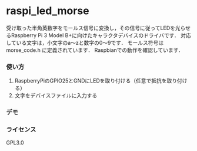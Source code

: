 # raspi_led_morse
受け取った半角英数字をモールス信号に変換し，その信号に従ってLEDを光らせるRaspberry Pi 3 Model B+に向けたキャラクタデバイスのドライバです．
対応している文字は，小文字のa～zと数字の0～9です．
モールス符号は morse_code.h に定義されています．
Raspbianでの動作を確認しています．

### 使い方
1. RaspberryPiのGPIO25とGNDにLEDを取り付ける（任意で抵抗を取り付ける）
1. 文字をデバイスファイルに入力する

### デモ

### ライセンス
GPL3.0
